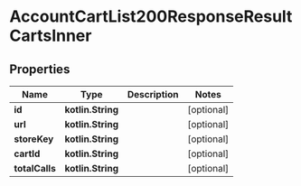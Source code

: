 
# AccountCartList200ResponseResultCartsInner

## Properties
| Name | Type | Description | Notes |
| ------------ | ------------- | ------------- | ------------- |
| **id** | **kotlin.String** |  |  [optional] |
| **url** | **kotlin.String** |  |  [optional] |
| **storeKey** | **kotlin.String** |  |  [optional] |
| **cartId** | **kotlin.String** |  |  [optional] |
| **totalCalls** | **kotlin.String** |  |  [optional] |



